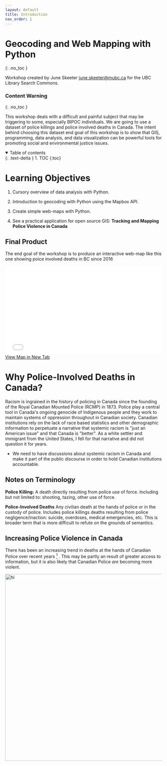 ```yaml
---
layout: default
title: Introduction
nav_order: 1
---
```


# Geocoding and Web Mapping with Python
{: .no_toc }

Workshop created by June Skeeter june.skeeter@mubc.ca for the UBC Library Search Commons.

### Content Warning
{: .no_toc }


This workshop deals with a difficult and painful subject that may be triggering to some, especially BIPOC individuals.  We are going to use a dataset of police killings and police involved deaths in Canada.  The intent behind choosing this dataset end goal of this workshop is to show that GIS, programming, data analysis, and data visualization can be powerful tools for promoting social and environmental justice issues.



<details open markdown="block">
  <summary>
    Table of contents
  </summary>
  {: .text-delta }
1. TOC
{:toc}
</details>



# Learning Objectives

1) Cursory overview of data analysis with Python.

2) Introduction to geocoding with Python using the Mapbox API.

3) Create simple web-maps with Python.

4) See a practical application for open source GIS: **Tracking and Mapping Police Violence in Canada**


## Final Product

The end goal of the workshop is to produce an interactive web-map like this one showing poice involved deaths in BC since 2016


<div style="overflow: hidden;
  padding-top: 56.25%;
  position: relative">
  <iframe src="BC_Police_Involved_Deaths.html" title="Processes" scrolling="no" frameborder="0"
    style="border: 0;
   height: 100%;
   left: 0;
   position: absolute;
   top: 0;
   width: 100%;">
   <p>Your browser does not support iframes.</p>
 </iframe>
</div>
<a href="BC_Police_Involved_Deaths.html" target="_blank">View Map in New Tab</a>

# Why Police-Involved Deaths in Canada?

Racism is ingrained in the history of policing in Canada since the founding of the Royal Canadian Mounted Police (RCMP) in 1873.  Police play a central tool in Canada's ongoing genocide of Indigenous people and they work to maintain systems of oppression throughout in Canadian society.  Canadian institutions rely on the lack of race based statistics and other demographic information to perpetuate a narrative that systemic racism is "just an American issue" and that Canada is "better".  As a white settler and immigrant from the United States, I fell for that narrative and did not question it for years.  
* We need to have discussions about systemic racism in Canada and make it part of the public discourse in order to hold Canadian institutions accountable.


## Notes on Terminology

**Police Killing:** A death directly resulting from police use of force.  Including but not limited to: shooting, tazing, other use of force.

**Police-Involved Deaths**  Any civilian death at the hands of police or in the custody of police.  Includes police killings deaths resulting from police negligence/inaction: suicide, overdoses, medical emergencies, etc.  This is broader term that is more difficult to refute on the grounds of semantics.  

## Increasing Police Violence in Canada

There has been an increasing trend in deaths at the hands of Canadian Police over recent years [<sup>1</sup>](https://police-involved-deaths-ca.github.io/Data/#increasing-police-violence-in-canada) .  This may be partly an result of greater access to information, but it is also likely that Canadian Police *are* becoming more violent.


<img src="https://police-involved-deaths-ca.github.io/Data/docs/images/Annual.png" alt="hi" class="inline" width="600"/>


